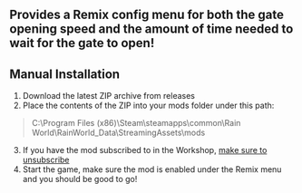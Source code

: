 ## Provides a Remix config menu for both the gate opening speed and the amount of time needed to wait for the gate to open!

## Manual Installation
1. Download the latest ZIP archive from releases
2. Place the contents of the ZIP into your mods folder under this path:  
> C:\Program Files (x86)\Steam\steamapps\common\Rain World\RainWorld_Data\StreamingAssets\mods
3. If you have the mod subscribed to in the Workshop, <ins>make sure to unsubscribe</ins>
4. Start the game, make sure the mod is enabled under the Remix menu and you should be good to go!
